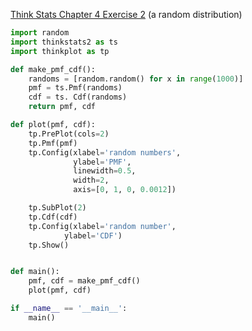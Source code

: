 [Think Stats Chapter 4 Exercise 2](http://greenteapress.com/thinkstats2/html/thinkstats2005.html#toc41) (a random distribution)

```python
import random
import thinkstats2 as ts
import thinkplot as tp

def make_pmf_cdf():
    randoms = [random.random() for x in range(1000)]
    pmf = ts.Pmf(randoms)
    cdf = ts. Cdf(randoms)
    return pmf, cdf

def plot(pmf, cdf):
    tp.PrePlot(cols=2)
    tp.Pmf(pmf)
    tp.Config(xlabel='random numbers',
              ylabel='PMF',
              linewidth=0.5,
              width=2,
              axis=[0, 1, 0, 0.0012])

    tp.SubPlot(2)
    tp.Cdf(cdf)
    tp.Config(xlabel='random number',
            ylabel='CDF')
    tp.Show()


def main():
    pmf, cdf = make_pmf_cdf()
    plot(pmf, cdf)

if __name__ == '__main__':
    main()
```
